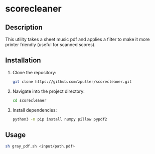 # scorecleaner

## Description

This utility takes a sheet music pdf and applies a filter to make it more printer friendly (useful for scanned scores).

## Installation

1. Clone the repository:

    ```bash
    git clone https://github.com/zpuller/scorecleaner.git
    ```

2. Navigate into the project directory:

    ```bash
    cd scorecleaner
    ```

3. Install dependencies:

    ```bash
    python3 -m pip install numpy pillow pypdf2 
    ```


## Usage

```bash
sh gray_pdf.sh <input/path.pdf>
